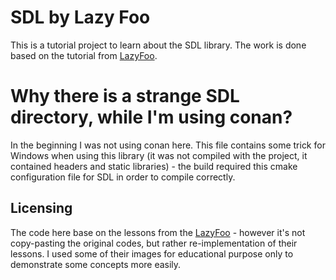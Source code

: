 # SDL by Lazy Foo

This is a tutorial project to learn about the SDL library. The work is done based on the tutorial from [LazyFoo](https://lazyfoo.net/tutorials/SDL/index.php).

# Why there is a strange SDL directory, while I'm using conan?

In the beginning I was not using conan here. This file contains some trick for Windows when using this library (it was not compiled with the project, it contained headers and static libraries) - the build required this cmake configuration file for SDL in order to compile correctly.

## Licensing

The code here base on the lessons from the [LazyFoo](https://lazyfoo.net/tutorials/SDL/index.php) - however it's not copy-pasting the original codes, but rather 
re-implementation of their lessons. I used some of their images for educational purpose only to demonstrate some concepts more easily.
